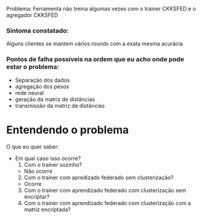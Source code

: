 Problema: Ferramenta não treina algumas vezes com o trainer CKKSFED e o agregador CKKSFED

### Sintoma constatado:

Alguns clientes se mantem vários rounds com a exata mesma acurácia

### Pontos de falha possíveis na ordem que eu acho onde pode estar o problema:

- Separação dos dados
- agregação dos pesos
- rede neural
- geração da matriz de distâncias
- transmissão da matriz de distâncias

# Entendendo o problema

O que eu quer saber:

- Em qual caso isso ocorre?
  1. Com o trainer sozinho?
  - Não ocorre
  2. Com o trainer com apredizado federado sem clusterização?
  - Ocorre
  3. Com o trainer com aprendizado federado com clusterização sem encriptar?
  4. Com o trainer com aprendizado federado com clusterização com a matriz encriptada?
